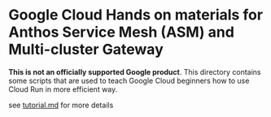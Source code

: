 # Google Cloud Hands on materials for Anthos Service Mesh (ASM) and Multi-cluster Gateway

**This is not an officially supported Google product**. This directory
contains some scripts that are used to teach Google Cloud beginners
how to use Cloud Run in more efficient way.

see [tutorial.md](tutorial.md) for more details
